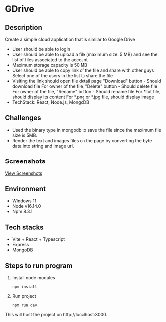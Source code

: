 # GDrive

## Description
Create a simple cloud application that is similar to Google Drive
- User should be able to login
- User should be able to upload a file (maximum size: 5 MB) and see the list of files associated to the account
- Maximum storage capacity is 50 MB
- User should be able to copy link of the file and share with other guys
  Select one of the users in the list to share the file
- Visiting the link should open file detail page
  "Download" button - Should download file
  For owner of the file, "Delete" button - Should delete file
  For owner of the file, "Rename" button - Should rename file
  For *.txt file, should display its content
  For *.png or *.jpg file, should display image
- TechStack: React, Node.js, MongoDB

## Challenges
- Used the binary type in mongodb to save the file since the maximum file size is 5MB.
- Render the text and images files on the page by converting the byte data into string and image url.

## Screenshots
[View Screenshots](/screenshots)

## Environment
- Windows 11
- Node v16.14.0
- Npm 8.3.1

## Tech stacks
- Vite + React + Typescript
- Express
- MongoDB

## Steps to run program
1. Install node modules
   ```shell
   npm install
   ```

2. Run project
   ```shell
   npm run dev
   ```
This will host the project on http://localhost:3000. 